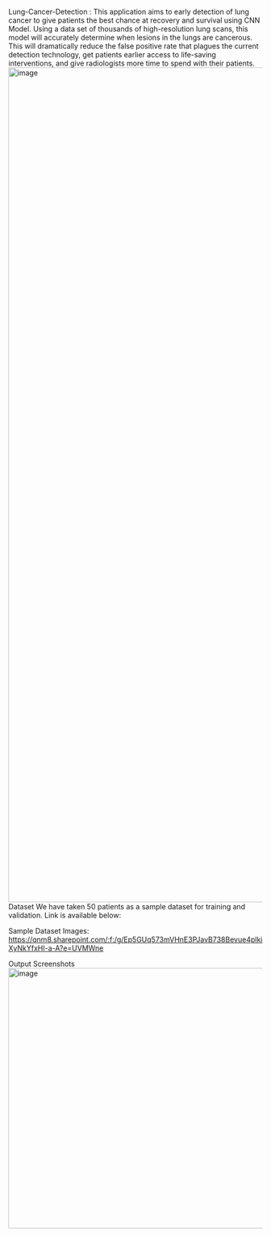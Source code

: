 Lung-Cancer-Detection :
This application aims to early detection of lung cancer to give patients the best chance at recovery and survival using CNN Model. Using a data set of thousands of high-resolution lung scans, this model will accurately determine when lesions in the lungs are cancerous. This will dramatically reduce the false positive rate that plagues the current detection technology, get patients earlier access to life-saving interventions, and give radiologists more time to spend with their patients.
<img width="3358" height="1651" alt="image" src="https://github.com/user-attachments/assets/001d6007-6ff6-4056-b032-162e774474a3" />
Dataset
We have taken 50 patients as a sample dataset for training and validation. Link is available below:

Sample Dataset Images: https://qnm8.sharepoint.com/:f:/g/Ep5GUq573mVHnE3PJavB738Bevue4plkiXyNkYfxHI-a-A?e=UVMWne

Output Screenshots
<img width="1253" height="515" alt="image" src="https://github.com/user-attachments/assets/b12fe6c9-752c-493d-b9c8-1dbd15a529a1" />
